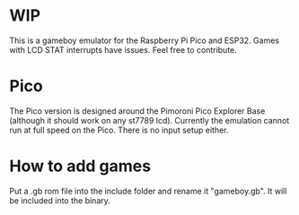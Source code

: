 # WIP
This is a gameboy emulator for the Raspberry Pi Pico and ESP32. Games with LCD STAT interrupts have issues. Feel free to contribute.
# Pico
The Pico version is designed around the Pimoroni Pico Explorer Base (although it should work on any st7789 lcd).
Currently the emulation cannot run at full speed on the Pico. There is no input setup either.
# How to add games
Put a .gb rom file into the include folder and rename it "gameboy.gb". It will be included into the binary.
